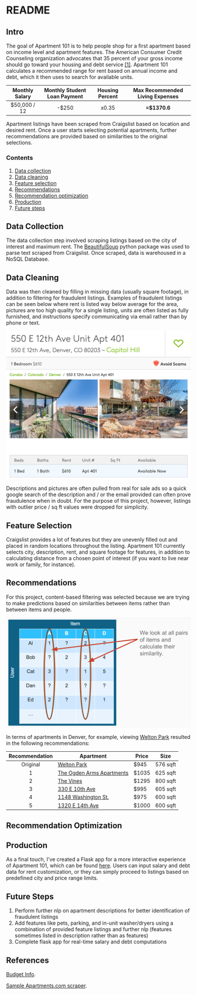 # README
## Intro ##
The goal of Apartment 101 is to help people shop for a first apartment based on income level and apartment features. The American Consumer Credit Counseling organization advocates that 35 percent of your gross income should go toward your housing and debt service [[1]](https://www.quicken.com/taking-inventory-your-personal-finances-how-much-your-paycheck-should-you-budget-bills-s). Apartment 101 calculates a recommended range for rent based on annual income and debt, which it then uses to search for available units.

| Monthly Salary | Monthly Student Loan Payment | Housing Percent | Max Recommended Living Expenses|
|:-------------:|:-------------:|:-----:|:-----:|
| $50,000 / 12  | -$250         | x0.35 | **=$1370.6** |

Apartment listings have been scraped from Craigslist based on location and desired rent. Once a user starts selecting potential apartments, further recommendations are provided based on similarities to the original selections.

### Contents ###
1. [Data collection](#data-collection)
2. [Data cleaning](#data-cleaning)
3. [Feature selection](#feature-selection)
4. [Recommendations](#recommendations)
5. [Recommendation optimization](#recommendation-optimization)
6. [Production](#production)
7. [Future steps](#future-steps)


## Data Collection ##
The data collection step involved scraping listings based on the city of interest and maximum rent. The [BeautifulSoup](https://www.crummy.com/software/BeautifulSoup/) python package was used to parse text scraped
from Craigslist. Once scraped, data is warehoused in a NoSQL Database.

## Data Cleaning ##
Data was then cleaned by filling in missing data (usually square footage), in addition to filtering for fraudulent listings. Examples of fraudulent listings can be seen below where rent is listed way below average for the area, pictures are too high quality for a single listing, units are often listed as fully furnished, and instructions specify communicating via email rather than by phone or text.

![Fraudulent Listing](/img/Fraud.png)

Descriptions and pictures are often pulled from real for sale ads so a quick google search of the description and / or the email provided can often prove fraudulence when in doubt. For the purpose of this project, however, listings with outlier price / sq ft values were dropped for simplicity.

## Feature Selection ##
Craigslist provides a lot of features but they are unevenly filled out and placed in random locations throughout the listing. Apartment 101 currently selects city, description, rent, and square footage for features, in addition to calculating distance from a chosen point of interest (if you want to live near work or family, for instance).  

## Recommendations ##
For this project, content-based filtering was selected because we are trying to make predictions based on similarities between items rather than between items and people.

![Item-item similarity](/img/item-item-similarity.png)

In terms of apartments in Denver, for example, viewing [Welton Park](https://www.apartments.com/welton-park-denver-co/957rr74/) resulted in the following recommendations:

| Recommendation| Apartment     | Price | Size |
|:-------------:| ------------- | ----- | ----- |
| Original      |[Welton Park](https://www.apartments.com/welton-park-denver-co/957rr74/) | $945  |  576 sqft |
|       1       |[The Ogden Arms Apartments](https://www.apartments.com/the-ogden-arms-apartments-denver-co/zxlmzyz/) | $1035| 625 sqft |
|       2       |[The Vines](https://www.apartments.com/the-vines-denver-co/6bzm3kr/)|   $1295 | 800 sqft |
|       3       |[330 E 10th Ave](https://www.apartments.com/330-e-10th-ave-denver-co/hc6c8n1/)|    $995 | 605 sqft |
|       4       |[1148 Washington St.](https://www.apartments.com/1148-washington-st-denver-co-unit-6/t8q6858/)|    $975 | 600 sqft |
|       5       |[1320 E 14th Ave](https://www.apartments.com/1320-e-14th-ave-denver-co-unit-03/ds1tkgk/)|    $1000 | 600 sqft

## Recommendation Optimization ##


## Production ##
As a final touch, I've created a Flask app for a more interactive experience of Apartment 101, which can be found [here](website). Users can input salary and debt data for rent customization, or they can simply proceed to listings based on predefined city and price range limits.

## Future Steps ##
1. Perform further nlp on apartment descriptions for better identification of fraudulent listings
2. Add features like pets, parking, and in-unit washer/dryers using a combination of provided feature listings and further nlp (features sometimes listed in description rather than as features)
3. Complete flask app for real-time salary and debt computations

## References ##
[Budget Info](https://www.quicken.com/taking-inventory-your-personal-finances-how-much-your-paycheck-should-you-budget-bills-s).

[Sample Apartments.com scraper](https://github.com/adinutzyc21/apartments-scraper).
